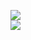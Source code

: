 [![](https://img.shields.io/badge/Made%20With-Github%20Spray-lightgrey.svg?style=for-the-badge&logo=github)](https://github.com/Annihil/github-spray#21999)  
[![](https://i.imgur.com/2DrTn0Z.gif)](https://github.com/Annihil/github-spray)